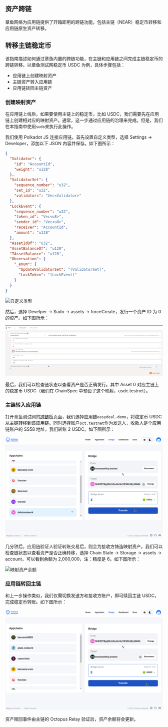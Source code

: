 ## 资产跨链

章鱼网络为应用链提供了开箱即用的跨链功能，包括主链（NEAR）稳定币转移和应用链原生资产转移。

## 转移主链稳定币

该指南描述如何通过章鱼内置的跨链功能，在主链和应用链之间完成主链稳定币的跨链转移。以章鱼测试网稳定币 USDC 为例，具体步骤包括：

- 应用链上创建映射资产
- 主链资产转入应用链
- 应用链转回主链资产

### 创建映射资产

在应用链上线后，如果要使用主链上的稳定币，比如 USDC，我们需要先在应用链上创建相对应的映射资产。通常，这一步通过应用链的治理来完成。但是，我们在本指南中使用`sudo`来执行此操作。

我们使用 Polkadot JS 连接应用链。首先设置自定义类型，选择 Settings -> Developer，添加以下 JSON 内容并保存。如下图所示：

```json
{
  "Validator": {
    "id": "AccountId",
    "weight": "u128"
  },
  "ValidatorSet": {
    "sequence_number": "u32",
    "set_id": "u32",
    "validators": "Vec<Validator>"
  },
  "LockEvent": {
    "sequence_number": "u32",
    "token_id": "Vec<u8>",
    "sender_id": "Vec<u8>",
    "receiver": "AccountId",
    "amount": "u128"
  },
  "AssetIdOf": "u32",
  "AssetBalanceOf": "u128",
  "TAssetBalance": "u128",
  "Observation": {
    "_enum": {
      "UpdateValidatorSet": "(ValidatorSet)",
      "LockToken": "(LockEvent)"
    }
  }
}
```

![自定义类型](../../images/guides/custom_type.jpg)

然后，选择 Develper -> Sudo -> assets -> forceCreate，发行一个资产 ID 为 0 的资产。如下图所示：

![创建资产](../../images/guides/create_asset.png)

最后，我们可以检查链状态以查看资产是否正确发行。其中 Asset 0 对应主链上的稳定币 USDC（我们在 ChainSpec 中预设了这个映射，usdc.testnet）。

### 主链转入应用链

打开章鱼测试网的[跨链桥](https://testnet.oct.network/bridge)页面，我们选择应用链`easydeal-demo`，将稳定币 USDC 从主链转移到该应用链。同时选择账户`oct.testnet`作为发送人，收款人是个应用链账户的 SS58 地址，我们转账 2 USDC。如下图所示：

![转移USDC资产](../../images/guides/transfer_usdc.jpg)

几分钟后，应用链验证人验证转账交易后，则会为接收方铸造映射资产。我们可以检查链状态以查看资产是否正确转移，选择 Chain State -> Storage -> assets -> account，可以看到余额为 2,000,000，注：精度是 6。如下图所示：

![映射资产余额](../../images/guides/appchain_balance.jpg)

### 应用链转回主链

和上一步操作类似，我们仅需切换发送方和接收方账户，即可赎回主链 USDC，完成稳定币转账。如下图所示：

![赎回USDC资产](../../images/guides/redeem_usdc.jpg)

资产赎回事件由主链的 Octopus Relay 验证后，资产余额将会更新。
